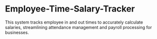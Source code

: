 # Employee-Time-Salary-Tracker
This system tracks employee in and out times to accurately calculate salaries, streamlining attendance management and payroll processing for businesses.
